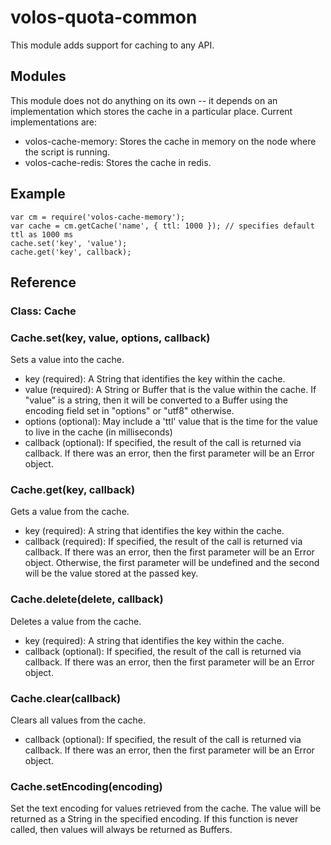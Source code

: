 # volos-quota-common

This module adds support for caching to any API.

## Modules

This module does not do anything on its own -- it depends on an implementation which stores the cache in a particular
place. Current implementations are:

* volos-cache-memory: Stores the cache in memory on the node where the script is running.
* volos-cache-redis: Stores the cache in redis.

## Example

    var cm = require('volos-cache-memory');
    var cache = cm.getCache('name', { ttl: 1000 }); // specifies default ttl as 1000 ms
    cache.set('key', 'value');
    cache.get('key', callback);

## Reference

### Class: Cache

### Cache.set(key, value, options, callback)

Sets a value into the cache.

* key (required): A String that identifies the key within the cache.
* value (required): A String or Buffer that is the value within the cache. If "value" is a string, then it will be
converted to a Buffer using the encoding field set in "options" or "utf8" otherwise.
* options (optional): May include a 'ttl' value that is the time for the value to live in the cache (in milliseconds)
* callback (optional): If specified, the result of the call is returned via callback. If there was an error, then the
first parameter will be an Error object.

### Cache.get(key, callback)

Gets a value from the cache.

* key (required): A string that identifies the key within the cache.
* callback (required): If specified, the result of the call is returned via callback. If there was an error, then the
first parameter will be an Error object. Otherwise, the first parameter will be undefined and the second will be
the value stored at the passed key.

### Cache.delete(delete, callback)

Deletes a value from the cache.

* key (required): A string that identifies the key within the cache.
* callback (optional): If specified, the result of the call is returned via callback. If there was an error, then the
first parameter will be an Error object.

### Cache.clear(callback)

Clears all values from the cache.

* callback (optional): If specified, the result of the call is returned via callback. If there was an error, then the
first parameter will be an Error object.

### Cache.setEncoding(encoding)

Set the text encoding for values retrieved from the cache. The value will be returned as a String
in the specified encoding. If this function is never called, then values will always be returned as Buffers.
